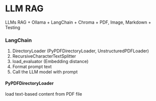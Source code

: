 # LLM RAG 

LLMs RAG + Ollama + LangChain + Chroma + PDF, Image, Markdown + Testing

### LangChain

1. DirectoryLoader (PyPDFDirectoryLoader, UnstructuredPDFLoader)
2. RecursiveCharacterTextSplitter
3. load_evaluator (Embedding distance)
4. Format prompt text
5. Call the LLM model with prompt

#### PyPDFDirectoryLoader

load text-based content from PDF file
